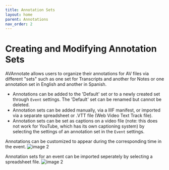 ```yaml
---
title: Annotation Sets
layout: home
parent: Annotations
nav_order: 2
---
```

# Creating and Modifying Annotation Sets
AVAnnotate allows users to organize their annotations for AV files via different "sets" such as one set for Transcripts and another for Notes or one annotation set in English and another in Spanish. 
- Annotations can be added to the 'Default' set or to a newly created set through `Event` settings. The 'Default' set can be renamed but cannot be deleted.
- Annotation sets can be added manually, via a IIIF manifest, or imported via a separate spreadsheet or .VTT file (Web Video Text Track file).
- Annotation sets can be set as captions on a video file (note: this does not work for YouTube, which has its own captioning system) by selecting the settings of an annotation set in the `Event` settings. 

Annotations can be customized to appear during the corresponding time in the event.
![image 2](../../assets/annotationsimage3.png)

Annotation sets for an event can be imported seperately by selecting a spreadsheet file.
![image 2](../../assets/annotationsimage4.png)
